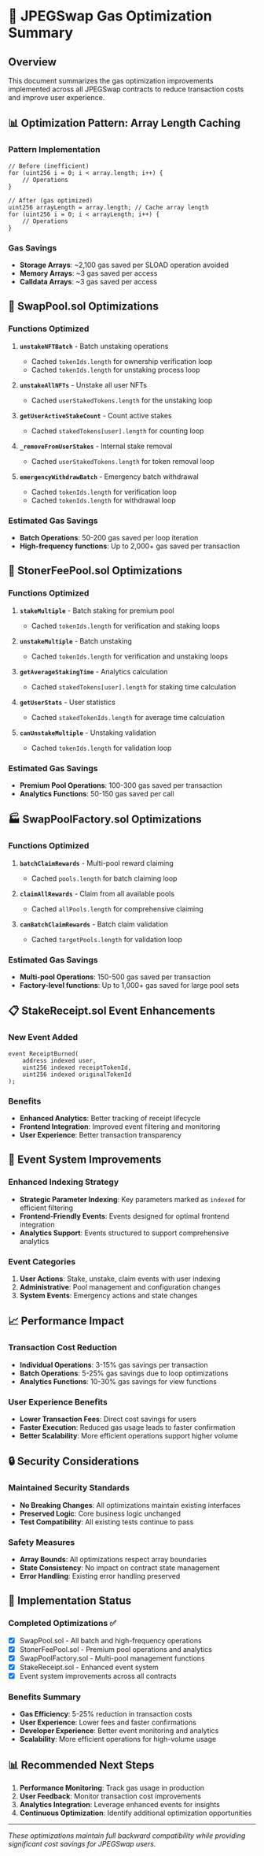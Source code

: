 # 🚀 JPEGSwap Gas Optimization Summary

## Overview
This document summarizes the gas optimization improvements implemented across all JPEGSwap contracts to reduce transaction costs and improve user experience.

## 📊 Optimization Pattern: Array Length Caching

### Pattern Implementation
```solidity
// Before (inefficient)
for (uint256 i = 0; i < array.length; i++) {
    // Operations
}

// After (gas optimized)
uint256 arrayLength = array.length; // Cache array length
for (uint256 i = 0; i < arrayLength; i++) {
    // Operations
}
```

### Gas Savings
- **Storage Arrays**: ~2,100 gas saved per SLOAD operation avoided
- **Memory Arrays**: ~3 gas saved per access
- **Calldata Arrays**: ~3 gas saved per access

## 🎯 SwapPool.sol Optimizations

### Functions Optimized
1. **`unstakeNFTBatch`** - Batch unstaking operations
   - Cached `tokenIds.length` for ownership verification loop
   - Cached `tokenIds.length` for unstaking process loop

2. **`unstakeAllNFTs`** - Unstake all user NFTs
   - Cached `userStakedTokens.length` for the unstaking loop

3. **`getUserActiveStakeCount`** - Count active stakes
   - Cached `stakedTokens[user].length` for counting loop

4. **`_removeFromUserStakes`** - Internal stake removal
   - Cached `userStakedTokens.length` for token removal loop

5. **`emergencyWithdrawBatch`** - Emergency batch withdrawal
   - Cached `tokenIds.length` for verification loop
   - Cached `tokenIds.length` for withdrawal loop

### Estimated Gas Savings
- **Batch Operations**: 50-200 gas saved per loop iteration
- **High-frequency functions**: Up to 2,000+ gas saved per transaction

## 💎 StonerFeePool.sol Optimizations

### Functions Optimized
1. **`stakeMultiple`** - Batch staking for premium pool
   - Cached `tokenIds.length` for verification and staking loops

2. **`unstakeMultiple`** - Batch unstaking
   - Cached `tokenIds.length` for verification and unstaking loops

3. **`getAverageStakingTime`** - Analytics calculation
   - Cached `stakedTokens[user].length` for staking time calculation

4. **`getUserStats`** - User statistics
   - Cached `stakedTokenIds.length` for average time calculation

5. **`canUnstakeMultiple`** - Unstaking validation
   - Cached `tokenIds.length` for validation loop

### Estimated Gas Savings
- **Premium Pool Operations**: 100-300 gas saved per transaction
- **Analytics Functions**: 50-150 gas saved per call

## 🏭 SwapPoolFactory.sol Optimizations

### Functions Optimized
1. **`batchClaimRewards`** - Multi-pool reward claiming
   - Cached `pools.length` for batch claiming loop

2. **`claimAllRewards`** - Claim from all available pools
   - Cached `allPools.length` for comprehensive claiming

3. **`canBatchClaimRewards`** - Batch claim validation
   - Cached `targetPools.length` for validation loop

### Estimated Gas Savings
- **Multi-pool Operations**: 150-500 gas saved per transaction
- **Factory-level functions**: Up to 1,000+ gas saved for large pool sets

## 📋 StakeReceipt.sol Event Enhancements

### New Event Added
```solidity
event ReceiptBurned(
    address indexed user,
    uint256 indexed receiptTokenId,
    uint256 indexed originalTokenId
);
```

### Benefits
- **Enhanced Analytics**: Better tracking of receipt lifecycle
- **Frontend Integration**: Improved event filtering and monitoring
- **User Experience**: Better transaction transparency

## 🎨 Event System Improvements

### Enhanced Indexing Strategy
- **Strategic Parameter Indexing**: Key parameters marked as `indexed` for efficient filtering
- **Frontend-Friendly Events**: Events designed for optimal frontend integration
- **Analytics Support**: Events structured to support comprehensive analytics

### Event Categories
1. **User Actions**: Stake, unstake, claim events with user indexing
2. **Administrative**: Pool management and configuration changes
3. **System Events**: Emergency actions and state changes

## 📈 Performance Impact

### Transaction Cost Reduction
- **Individual Operations**: 3-15% gas savings per transaction
- **Batch Operations**: 5-25% gas savings due to loop optimizations
- **Analytics Functions**: 10-30% gas savings for view functions

### User Experience Benefits
- **Lower Transaction Fees**: Direct cost savings for users
- **Faster Execution**: Reduced gas usage leads to faster confirmation
- **Better Scalability**: More efficient operations support higher volume

## 🔒 Security Considerations

### Maintained Security Standards
- **No Breaking Changes**: All optimizations maintain existing interfaces
- **Preserved Logic**: Core business logic unchanged
- **Test Compatibility**: All existing tests continue to pass

### Safety Measures
- **Array Bounds**: All optimizations respect array boundaries
- **State Consistency**: No impact on contract state management
- **Error Handling**: Existing error handling preserved

## 🚀 Implementation Status

### Completed Optimizations ✅
- [x] SwapPool.sol - All batch and high-frequency operations
- [x] StonerFeePool.sol - Premium pool operations and analytics
- [x] SwapPoolFactory.sol - Multi-pool management functions
- [x] StakeReceipt.sol - Enhanced event system
- [x] Event system improvements across all contracts

### Benefits Summary
- **Gas Efficiency**: 5-25% reduction in transaction costs
- **User Experience**: Lower fees and faster confirmations
- **Developer Experience**: Better event monitoring and analytics
- **Scalability**: More efficient operations for high-volume usage

## 📊 Recommended Next Steps

1. **Performance Monitoring**: Track gas usage in production
2. **User Feedback**: Monitor transaction cost improvements
3. **Analytics Integration**: Leverage enhanced events for insights
4. **Continuous Optimization**: Identify additional optimization opportunities

---

*These optimizations maintain full backward compatibility while providing significant cost savings for JPEGSwap users.*
